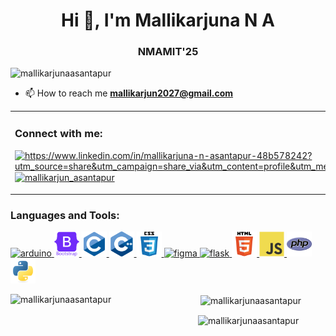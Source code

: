<h1 align="center">Hi 👋, I'm Mallikarjuna N A</h1>
<h3 align="center">NMAMIT'25</h3>

<p align="left"> <img src="https://komarev.com/ghpvc/?username=mallikarjunaasantapur&label=Profile%20views&color=0e75b6&style=flat" alt="mallikarjunaasantapur" /> </p>

- 📫 How to reach me **mallikarjun2027@gmail.com**

<table>
  <tr>
    <td>
      <h3 align="left">Connect with me:</h3>
      <p align="left">
        <a href="https://linkedin.com/in/https://www.linkedin.com/in/mallikarjuna-n-asantapur-48b578242?utm_source=share&utm_campaign=share_via&utm_content=profile&utm_medium=android_app" target="blank"><img align="center" src="https://raw.githubusercontent.com/rahuldkjain/github-profile-readme-generator/master/src/images/icons/Social/linked-in-alt.svg" alt="https://www.linkedin.com/in/mallikarjuna-n-asantapur-48b578242?utm_source=share&utm_campaign=share_via&utm_content=profile&utm_medium=android_app" height="30" width="40" /></a>
        <a href="https://instagram.com/mallikarjun_asantapur" target="blank"><img align="center" src="https://raw.githubusercontent.com/rahuldkjain/github-profile-readme-generator/master/src/images/icons/Social/instagram.svg" alt="mallikarjun_asantapur" height="30" width="40" /></a>
      </p>
    </td>
    <td>
      <img src="https://github.com/mallikarjunaasantapur/mallikarjuna_n_a/blob/main/assets/images/Car_Game.png" alt="Your Image" width="200" align="right">
    </td>
  </tr>
</table>

<h3 align="left">Languages and Tools:</h3>
<p align="left"> 
  <a href="https://www.arduino.cc/" target="_blank" rel="noreferrer"> <img src="https://cdn.worldvectorlogo.com/logos/arduino-1.svg" alt="arduino" width="40" height="40"/> </a> 
  <a href="https://getbootstrap.com" target="_blank" rel="noreferrer"> <img src="https://raw.githubusercontent.com/devicons/devicon/master/icons/bootstrap/bootstrap-plain-wordmark.svg" alt="bootstrap" width="40" height="40"/> </a> 
  <a href="https://www.cprogramming.com/" target="_blank" rel="noreferrer"> <img src="https://raw.githubusercontent.com/devicons/devicon/master/icons/c/c-original.svg" alt="c" width="40" height="40"/> </a> 
  <a href="https://www.w3schools.com/cpp/" target="_blank" rel="noreferrer"> <img src="https://raw.githubusercontent.com/devicons/devicon/master/icons/cplusplus/cplusplus-original.svg" alt="cplusplus" width="40" height="40"/> </a> 
  <a href="https://www.w3schools.com/css/" target="_blank" rel="noreferrer"> <img src="https://raw.githubusercontent.com/devicons/devicon/master/icons/css3/css3-original-wordmark.svg" alt="css3" width="40" height="40"/> </a> 
  <a href="https://www.figma.com/" target="_blank" rel="noreferrer"> <img src="https://www.vectorlogo.zone/logos/figma/figma-icon.svg" alt="figma" width="40" height="40"/> </a> 
  <a href="https://flask.palletsprojects.com/" target="_blank" rel="noreferrer"> <img src="https://www.vectorlogo.zone/logos/pocoo_flask/pocoo_flask-icon.svg" alt="flask" width="40" height="40"/> </a> 
  <a href="https://www.w3.org/html/" target="_blank" rel="noreferrer"> <img src="https://raw.githubusercontent.com/devicons/devicon/master/icons/html5/html5-original-wordmark.svg" alt="html5" width="40" height="40"/> </a> 
  <a href="https://developer.mozilla.org/en-US/docs/Web/JavaScript" target="_blank" rel="noreferrer"> <img src="https://raw.githubusercontent.com/devicons/devicon/master/icons/javascript/javascript-original.svg" alt="javascript" width="40" height="40"/> </a> 
  <a href="https://www.php.net" target="_blank" rel="noreferrer"> <img src="https://raw.githubusercontent.com/devicons/devicon/master/icons/php/php-original.svg" alt="php" width="40" height="40"/> </a> 
  <a href="https://www.python.org" target="_blank" rel="noreferrer"> <img src="https://raw.githubusercontent.com/devicons/devicon/master/icons/python/python-original.svg" alt="python" width="40" height="40"/> </a> 
</p>

<p><img align="left" src="https://github-readme-stats.vercel.app/api/top-langs?username=mallikarjunaasantapur&show_icons=true&locale=en&layout=compact&theme=dark" alt="mallikarjunaasantapur" width="300" height="250"/></p>

<p>&nbsp;<img align="center" src="https://github-readme-stats.vercel.app/api?username=mallikarjunaasantapur&show_icons=true&locale=en&theme=dark" alt="mallikarjunaasantapur" width="500" height="250" /></p>

<p><img align="center" src="https://github-readme-streak-stats.herokuapp.com/?user=mallikarjunaasantapur&theme=dark&ring=FF0000&fire=FF0000&currStreakLabel=FFFFFF&sideLabels=FFFFFF&dates=FFFFFF&currStreakNum=FFFFFF&sideNums=FFFFFF" alt="mallikarjunaasantapur" /></p>
